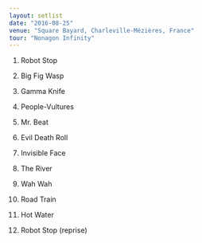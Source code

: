 ```yaml
---
layout: setlist
date: "2016-08-25"
venue: "Square Bayard, Charleville-Mézières, France"
tour: "Nonagon Infinity"
---
```



 1. Robot Stop

 2. Big Fig Wasp

 3. Gamma Knife

 4. People-Vultures

 5. Mr. Beat

 6. Evil Death Roll

 7. Invisible Face

 8. The River

 9. Wah Wah

10. Road Train

11. Hot Water

12. Robot Stop
    (reprise)


